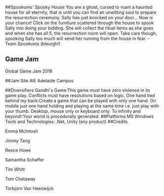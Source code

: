 ##Spookums' Spooky House
You are a ghost, cursed to roam a haunted house for all eternity, that is until you can find an unwitting soul to prepare the resurrection ceremony. Sally has just knocked on your door... Now is your chance! Click on the furniture scattered through the house to spook Sally into doing your bidding. She will collect the ritual items as she goes and when she has all 5, the resurrection room will open. Take care though, spooking Sally too much will send her running from the house in fear. - Team Spookums (bleurgh!)

## Game Jam
Global Game Jam 2016

##Jam Site
AIE Adelaide Campus

##Diversifiers
Gandhi's Game:This game must have zero violence in its game play. Conflicts must have resolutions based on logic.
One hand tied behind my back:Create a game that can be played with only one hand. On mobile just one hand holding and playing at the same time i.e. just play with your thumb. Desktop, mouse only or keyboard only.
To infinity and beyond!:Your world is procedurally generated.
##Platforms
MS Windows
Tools and Technologies: 
.Net, Unity (any product)
##Credits 

Emma McIntosh

Jimmy Tang

Reece Howe

Samantha Schaffer

Tim Whitt

Tom Chataway

Torbjorn Van Heeswijck
